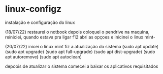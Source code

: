 # linux-configz
instalação e configuração do linux 

(18/07/22)
restaurei o notbook depois coloquei o pendrive na maquina, reiniciei, quando estava pra ligar f12 abri as opçoes e 
inicinei o linux mint-

(20/07/22)
inicei o linux mint 
fiz a atualização do sistema 
(sudo apt update)
(sudo apt upgrade)
(sudo apt full-upgrade)
(sudo apt dist-upgrade)
(sudo apt autoremove)
(sudo apt autoclean)

depoois de atualizar o sistema comecei a baixar os aplicativos requisitados 

